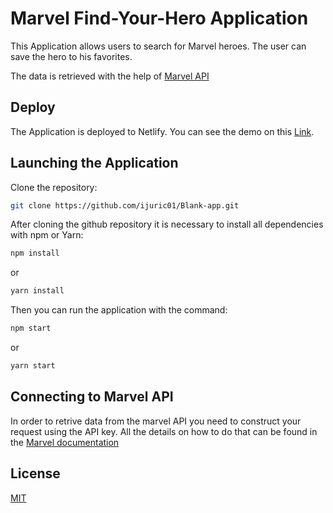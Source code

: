 # Marvel Find-Your-Hero Application

This Application allows users to search for Marvel heroes. The user can save the hero to his favorites.

The data is retrieved with the help of [Marvel API](https://developer.marvel.com/)

## Deploy

The Application is deployed to Netlify. You can see the demo on this [Link](https://cranky-lumiere-c20e4b.netlify.app/).

## Launching the Application

Clone the repository:

```bash
git clone https://github.com/ijuric01/Blank-app.git
```

After cloning the github repository it is necessary to install all dependencies with npm or Yarn:

```bash
npm install
```

or

```bash
yarn install
```

Then you can run the application with the command:

```bash
npm start
```

or

```bash
yarn start
```

## Connecting to Marvel API

In order to retrive data from the marvel API you need to construct your request using the API key. All the details on how to do that can be found in the [Marvel documentation](https://developer.marvel.com/documentation/getting_started)

## License

[MIT](https://choosealicense.com/licenses/mit/)

